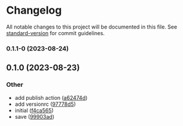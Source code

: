 # Changelog

All notable changes to this project will be documented in this file. See [standard-version](https://github.com/conventional-changelog/standard-version) for commit guidelines.

### 0.1.1-0 (2023-08-24)

## 0.1.0 (2023-08-23)


### Other

* add publish action ([a62474d](https://github.com/EvgenyiFedotov/template-ts-lib/commit/a62474d645f6f9ca59cbc438dd4488e677c930f9))
* add versionrc ([97778d5](https://github.com/EvgenyiFedotov/template-ts-lib/commit/97778d576016d9ab9576ae8dbb1501940b83d5e8))
* initial ([f4ca565](https://github.com/EvgenyiFedotov/template-ts-lib/commit/f4ca565348ba0d77f534b7b9db62a7441e7f6ef1))
* save ([99903ad](https://github.com/EvgenyiFedotov/template-ts-lib/commit/99903adbfd0645308c70571c1d04b122fb3c5621))
